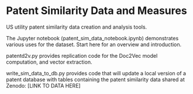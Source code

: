 # Patent Similarity Data and Measures
US utility patent similarity data creation and analysis tools. 

The Jupyter notebook (patent_sim_data_notebook.ipynb) demonstrates various uses for the dataset. Start here for an overview and introduction.

patentd2v.py provides replication code for the Doc2Vec model computation, and vector extraction. 

write_sim_data_to_db.py provides code that will update a local version of a patent database with tables containing the patent similarity data shared at Zenodo: [LINK TO DATA HERE]

